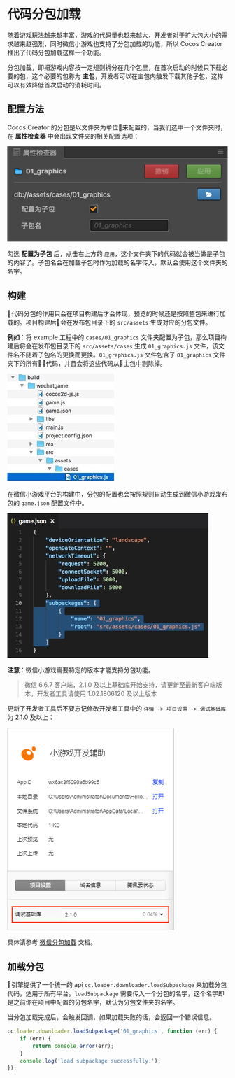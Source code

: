 # 代码分包加载

随着游戏玩法越来越丰富，游戏的代码量也越来越大，开发者对于扩大包大小的需求越来越强烈，同时微信小游戏也支持了分包加载的功能，所以 Cocos Creator 推出了代码分包加载这样一个功能。

分包加载，即把游戏内容按一定规则拆分在几个包里，在首次启动的时候只下载必要的包，这个必要的包称为 **主包**，开发者可以在主包内触发下载其他子包，这样可以有效降低首次启动的消耗时间。

## 配置方法

Cocos Creator 的分包是以文件夹为单位来配置的，当我们选中一个文件夹时，在 **属性检查器** 中会出现文件夹的相关配置选项：

![subpackage](./subpackage/subpackage.png)

勾选 **配置为子包** 后，点击右上方的 `应用`，这个文件夹下的代码就会被当做是子包的内容了。子包名会在加载子包时作为加载的名字传入，默认会使用这个文件夹的名字。

## 构建

代码分包的作用只会在项目构建后才会体现，预览的时候还是按照整包来进行加载的。项目构建后会在发布包目录下的 `src/assets` 生成对应的分包文件。

**例如**：将 example 工程中的 `cases/01_graphics` 文件夹配置为子包，那么项目构建后将会在发布包目录下的 `src/assets/cases` 生成 `01_graphics.js` 文件，该文件名不随着子包名的更换而更换。`01_graphics.js` 文件包含了 `01_graphics` 文件夹下的所有代码，并且会将这些代码从主包中剔除掉。

![package](./subpackage/package.png)

在微信小游戏平台的构建中，分包的配置也会按照规则自动生成到微信小游戏发布包的 `game.json` 配置文件中。

![profile](./subpackage/profile.png)

**注意**：微信小游戏需要特定的版本才能支持分包功能。
> 微信 6.6.7 客户端，2.1.0 及以上基础库开始支持，请更新至最新客户端版本，开发者工具请使用 1.02.1806120 及以上版本

更新了开发者工具后不要忘记修改开发者工具中的 `详情 -> 项目设置 -> 调试基础库` 为 2.1.0 及以上：

![subpackage2](./subpackage/subpackage2.png)

具体请参考 [微信分包加载](https://developers.weixin.qq.com/minigame/dev/tutorial/base/subpackages.html) 文档。

## 加载分包

引擎提供了一个统一的 api `cc.loader.downloader.loadSubpackage` 来加载分包代码，适用于所有平台。`loadSubpackage` 需要传入一个分包的名字，这个名字即是之前你在项目中配置的分包名字，默认为分包文件夹的名字。

当分包加载完成后，会触发回调，如果加载失败的话，会返回一个错误信息。

```javascript
cc.loader.downloader.loadSubpackage('01_graphics', function (err) {
    if (err) {
        return console.error(err);
    }
    console.log('load subpackage successfully.');
});
```